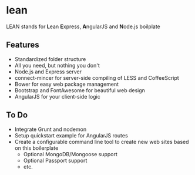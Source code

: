 lean
=====

LEAN stands for **L**ean **E**xpress, **A**ngularJS and **N**ode.js boilplate

Features
--------
* Standardized folder structure
* All you need, but nothing you don't
* Node.js and Express server
* connect-mincer for server-side compiling of LESS and CoffeeScript
* Bower for easy web package management
* Bootstrap and FontAwesome for beautiful web design
* AngularJS for your client-side logic

To Do
-----
* Integrate Grunt and nodemon
* Setup quickstart example for AngularJS routes
* Create a configurable command line tool to create new web sites based on this boilerplate
  * Optional MongoDB/Mongoose support
  * Optional Passport support
  * etc.
